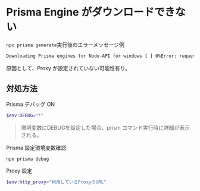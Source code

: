 # Prisma Engine がダウンロードできない

`npx prisma generate`実行後のエラーメッセージ例

```bash
Downloading Prisma engines for Node-API for windows [ ] 0%Error: request to
```

原因として、Proxy が設定されていない可能性有り。

## 対処方法

Prisma デバッグ ON  
```powershell
$env:DEBUG="*"
```

> 環境変数にDEBUGを設定した場合、prism コマンド実行時に詳細が表示される。

Prisma 設定環境変数確認  
```powershell
npx prisma debug
```

Proxy 設定  
```powershell
$env:http_proxy="利用しているProxyのURL"
```
